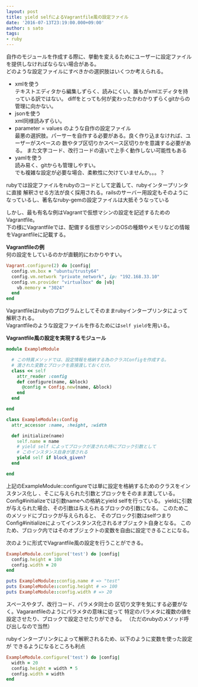 ```yaml
---
layout: post
title: yield selfによるVagrantfile風の設定ファイル
date: '2016-07-13T23:19:00.000+09:00'
author: s sato
tags:
- ruby
---
```


自作のモジュールを作成する際に、挙動を変えるためにユーザーに設定ファイルを提供しなければならない場合がある。  
どのような設定ファイルにすべきかの選択肢はいくつか考えられる。


- xmlを使う  
テキストエディタから編集しずらく、読みにくい。誰もがxmlエディタを持っている訳ではない。
diffをとっても何が変わったかわかりずらくgitからの管理に向かない。
- jsonを使う  
xml同様読みずらい。
- parameter = values  のような自作の設定ファイル  
最悪の選択肢。パーサーを自作する必要がある。良く作り込まなければ、ユーザーがスペースの
数やタブ区切りかスペース区切りかを意識する必要がある。
また文字コード、改行コードの違いで上手く動作しない可能性もある
- yamlを使う  
読み易く、gitからも管理しやすい。  
でも複雑な設定が必要な場合、柔軟性に欠けていませんか。。。？


rubyでは設定ファイルをrubyのコードとして定義して、rubyインタープリンタに直接
解釈させる方法が良く採用される。railsのサーバー用設定もそのようになっているし、著名なruby-gemの設定ファイルは大抵そうなっている  

しかし、最も有名な例はVagrantで仮想マシンの設定を記述するためのVagrantfile。  
下の様にVagrantfileでは、配備する仮想マシンのOSの種類やメモリなどの情報をVagrantfileに記載する。  

**Vagrantfileの例**  
何の設定をしているのかが直観的にわかりやすい。

```ruby
Vagrant.configure(2) do |config|
  config.vm.box = "ubuntu/trusty64"
  config.vm.network "private_network", ip: "192.168.33.10"
  config.vm.provider "virtualbox" do |vb|
    vb.memory = "3024"
  end
end
```


Vagrantfileはrubyのプログラムとしてそのままrubyインタープリンタによって解釈される。  
Vagrantfileのような設定ファイルを作るためには```self yield```を用いる。  

**Vagrantfile風の設定を実現するモジュール**  

```ruby
module ExampleModule

  # この特異メソッドでは、設定情報を格納する為のクラスConfigを作成する。
  # 渡された変数とブロックを直接渡しておくだけ。
  class << self
    attr_reader :config
    def configure(name, &block)
      @config = Config.new(name, &block)
    end
  end

end

class ExampleModule::Config
  attr_accessor :name, :height, :width

  def initialize(name)
    self.name = name
    # yield self によってブロックが渡された時にブロック引数として
    # このインスタンス自身が渡される
    yield self if block_given?
  end

end
```

上記のExampleModule::configureでは単に設定を格納するためのクラスをインスタンス化し
、そこに与えられた引数とブロックをそのまま渡している。  
Config#initializeでは引数nameへの格納とyield selfを行っている。
yieldに引数が与えられた場合、その引数は与えられるブロックの引数になる。
このためこのメソッドにブロックが与えられると、
そのブロック引数はselfつまりConfig#initializeによってインスタンス化されるオブジェクト自身となる。
このため、ブロック内ではそのオブジェクトの変数を自由に設定できることになる。  

次のように形式でVagrantfile風の設定を行うことができる。

```ruby
ExampleModule.configure('test') do |config|
  config.height = 100
  config.width = 20
end

puts ExampleModule::config.name # => "test"
puts ExampleModule::config.height # => 100
puts ExampleModule::config.width # => 20
```

スペースやタブ、改行コード、パラメタ同士の
区切り文字を気にする必要がなく。Vagarantfileのようにパラメタの意味に従って
特定のパラメタに複数の値を設定させたり、ブロックで設定させたりができる。
（ただのrubyのメソッド呼び出しなので当然）  

rubyインタープリンタによって解釈されるため、以下のように変数を使った設定が
できるようになるところも利点

```ruby
ExampleModule.configure('test') do |config|
  width = 20
  config.height = width * 5
  config.width = width
end
```

